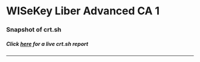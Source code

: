 # WISeKey Liber Advanced CA 1
### Snapshot of crt.sh
##### Click [here](https://crt.sh/?q=BD58C37AF0693467F1E77FACC1002D7D52BCD6CF27F40EBDA25491CD20FA6244) for a live crt.sh report

---
